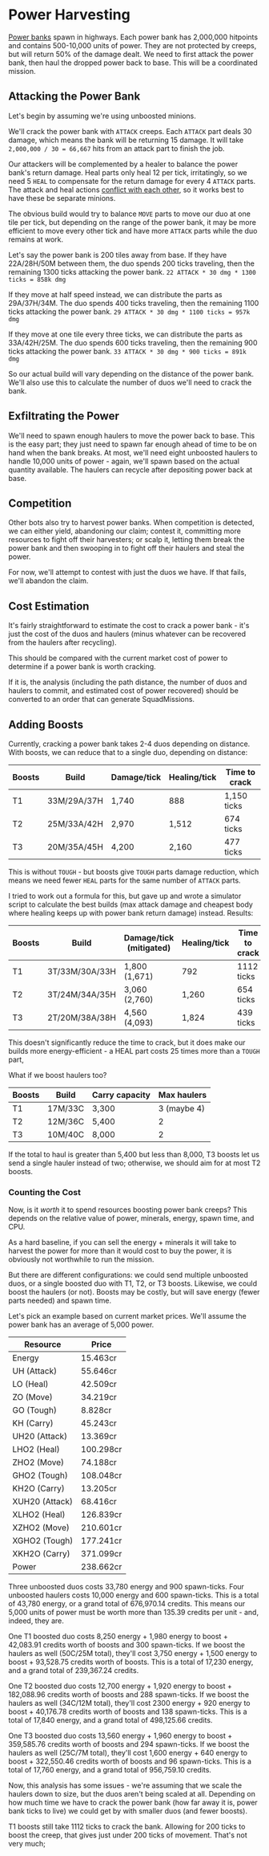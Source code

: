 # Power Harvesting

[Power banks](https://docs.screeps.com/api/#StructurePowerBank) spawn in highways. Each power bank has 2,000,000 hitpoints and contains 500-10,000 units of power. They are not protected by creeps, but will return 50% of the damage dealt. We need to first attack the power bank, then haul the dropped power back to base. This will be a coordinated mission.

## Attacking the Power Bank

Let's begin by assuming we're using unboosted minions.

We'll crack the power bank with `ATTACK` creeps. Each `ATTACK` part deals 30 damage, which means the bank will be returning 15 damage. It will take `2,000,000 / 30 = 66,667` hits from an attack part to finish the job.

Our attackers will be complemented by a healer to balance the power bank's return damage. Heal parts only heal 12 per tick, irritatingly, so we need 5 `HEAL` to compensate for the return damage for every 4 `ATTACK` parts. The attack and heal actions [conflict with each other](https://docs.screeps.com/simultaneous-actions.html), so it works best to have these be separate minions.

The obvious build would try to balance `MOVE` parts to move our duo at one tile per tick, but depending on the range of the power bank, it may be more efficient to move every other tick and have more `ATTACK` parts while the duo remains at work.

Let's say the power bank is 200 tiles away from base. If they have 22A/28H/50M between them, the duo spends 200 ticks traveling, then the remaining 1300 ticks attacking the power bank. `22 ATTACK * 30 dmg * 1300 ticks = 858k dmg` 

If they move at half speed instead, we can distribute the parts as 29A/37H/34M. The duo spends 400 ticks traveling, then the remaining 1100 ticks attacking the power bank. `29 ATTACK * 30 dmg * 1100 ticks = 957k dmg`

If they move at one tile every three ticks, we can distribute the parts as 33A/42H/25M. The duo spends 600 ticks traveling, then the remaining 900 ticks attacking the power bank. `33 ATTACK * 30 dmg * 900 ticks = 891k dmg`

So our actual build will vary depending on the distance of the power bank. We'll also use this to calculate the number of duos we'll need to crack the bank.

## Exfiltrating the Power

We'll need to spawn enough haulers to move the power back to base. This is the easy part; they just need to spawn far enough ahead of time to be on hand when the bank breaks. At most, we'll need eight unboosted haulers to handle 10,000 units of power - again, we'll spawn based on the actual quantity available. The haulers can recycle after depositing power back at base.

## Competition

Other bots also try to harvest power banks. When competition is detected, we can either yield, abandoning our claim; contest it, committing more resources to fight off their harvesters; or scalp it, letting them break the power bank and then swooping in to fight off their haulers and steal the power.

For now, we'll attempt to contest with just the duos we have. If that fails, we'll abandon the claim.

## Cost Estimation

It's fairly straightforward to estimate the cost to crack a power bank - it's just the cost of the duos and haulers (minus whatever can be recovered from the haulers after recycling).

This should be compared with the current market cost of power to determine if a power bank is worth cracking.

If it is, the analysis (including the path distance, the number of duos and haulers to commit, and estimated cost of power recovered) should be converted to an order that can generate SquadMissions.

## Adding Boosts

Currently, cracking a power bank takes 2-4 duos depending on distance. With boosts, we can reduce that to a single duo, depending on distance:

| Boosts | Build       | Damage/tick | Healing/tick | Time to crack |
| ------ | ----------- | ----------- | ------------ | ------------- |
| T1     | 33M/29A/37H | 1,740       | 888          | 1,150 ticks   |
| T2     | 25M/33A/42H | 2,970       | 1,512        | 674 ticks     |
| T3     | 20M/35A/45H | 4,200       | 2,160        | 477 ticks     |

This is without `TOUGH` - but boosts give `TOUGH` parts damage reduction, which means we need fewer `HEAL` parts for the same number of `ATTACK` parts. 

I tried to work out a formula for this, but gave up and wrote a simulator script to calculate the best builds (max attack damage and cheapest body where healing keeps up with power bank return damage) instead. Results:

| Boosts | Build          | Damage/tick (mitigated) | Healing/tick | Time to crack |
| ------ | -------------- | ----------------------- | ------------ | ------------- |
| T1     | 3T/33M/30A/33H | 1,800 (1,671)           | 792          | 1112 ticks    |
| T2     | 3T/24M/34A/35H | 3,060 (2,760)           | 1,260        | 654 ticks     |
| T3     | 2T/20M/38A/38H | 4,560 (4,093)           | 1,824        | 439 ticks     |

This doesn't significantly reduce the time to crack, but it does make our builds more energy-efficient - a HEAL part costs 25 times more than a `TOUGH` part,

What if we boost haulers too?

| Boosts | Build   | Carry capacity | Max haulers |
| ------ | ------- | -------------- | ----------- |
| T1     | 17M/33C | 3,300          | 3 (maybe 4) |
| T2     | 12M/36C | 5,400          | 2           |
| T3     | 10M/40C | 8,000          | 2           |

If the total to haul is greater than 5,400 but less than 8,000, T3 boosts let us send a single hauler instead of two; otherwise, we should aim for at most T2 boosts.

### Counting the Cost

Now, is it *worth* it to spend resources boosting power bank creeps? This depends on the relative value of power, minerals, energy, spawn time, and CPU.

As a hard baseline, if you can sell the energy + minerals it will take to harvest the power for more than it would cost to buy the power, it is obviously not worthwhile to run the mission.

But there are different configurations: we could send multiple unboosted duos, or a single boosted duo with T1, T2, or T3 boosts. Likewise, we could boost the haulers (or not). Boosts may be costly, but will save energy (fewer parts needed) and spawn time.

Let's pick an example based on current market prices. We'll assume the power bank has an average of 5,000 power.

| Resource       | Price     |
| -------------- | --------- |
| Energy         | 15.463cr  |
| UH (Attack)    | 55.646cr  |
| LO (Heal)      | 42.509cr  |
| ZO (Move)      | 34.219cr  |
| GO (Tough)     | 8.828cr   |
| KH (Carry)     | 45.243cr  |
| UH20 (Attack)  | 13.369cr  |
| LHO2 (Heal)    | 100.298cr |
| ZHO2 (Move)    | 74.188cr  |
| GHO2 (Tough)   | 108.048cr |
| KH2O (Carry)   | 13.205cr  |
| XUH20 (Attack) | 68.416cr  |
| XLHO2 (Heal)   | 126.839cr |
| XZHO2 (Move)   | 210.601cr |
| XGHO2 (Tough)  | 177.241cr |
| XKH2O (Carry)  | 371.099cr |
| Power          | 238.662cr |

Three unboosted duos costs 33,780 energy and 900 spawn-ticks. Four unboosted haulers costs 10,000 energy and 600 spawn-ticks. This is a total of 43,780 energy, or a grand total of 676,970.14 credits. This means our 5,000 units of power must be worth more than 135.39 credits per unit - and, indeed, they are.

One T1 boosted duo costs 8,250 energy + 1,980 energy to boost + 42,083.91 credits worth of boosts and 300 spawn-ticks. If we boost the haulers as well (50C/25M total), they'll cost 3,750 energy + 1,500 energy to boost + 93,528.75 credits worth of boosts. This is a total of 17,230 energy, and a grand total of 239,367.24 credits.

One T2 boosted duo costs 12,700 energy + 1,920 energy to boost + 182,088.96 credits worth of boosts and 288 spawn-ticks. If we boost the haulers as well (34C/12M total), they'll cost 2300 energy + 920 energy to boost + 40,176.78 credits worth of boosts and 138 spawn-ticks. This is a total of 17,840 energy, and a grand total of 498,125.66 credits.

One T3 boosted duo costs 13,560 energy + 1,960 energy to boost + 359,585.76 credits worth of boosts and 294 spawn-ticks. If we boost the haulers as well (25C/7M total), they'll cost 1,600 energy + 640 energy to boost + 322,550.46 credits worth of boosts and 96 spawn-ticks. This is a total of 17,760 energy, and a grand total of 956,759.10 credits.

Now, this analysis has some issues - we're assuming that we scale the haulers down to size, but the duos aren't being scaled at all. Depending on how much time we have to crack the power bank (how far away it is, power bank ticks to live) we could get by with smaller duos (and fewer boosts).

T1 boosts still take 1112 ticks to crack the bank. Allowing for 200 ticks to boost the creep, that gives just under 200 ticks of movement. That's not very much; 
